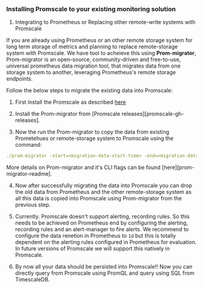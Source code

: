 
### Installing Promscale to your existing monitoring solution

1. Integrating to Prometheus or Replacing other remote-write systems with Promscale

If you are already using Prometheus or an other remote storage system for long term storage of metrics and planning to replace remote-storage system with Promscale. We have tool to acheieve this using **Prom-migrator**, Prom-migrator is an open-source, community-driven and free-to-use, universal prometheus data migration tool, that migrates data from one storage system to another, leveraging Prometheus's remote storage endpoints.

Follow the below steps to migrate the existing data into Promscale:

1. First install the Promscale as described [here](<>)

2. Install the Prom-migrator from [Promscale releases][promscale-gh-releases].

3. Now the run the Prom-migrator to copy the data from existing Prometehues or remote-storage system to Promscale using the command:
```yaml
./prom-migrator -start=<migration-data-start-time> -end=<migration-data-end-time> -reader-url=<read_endpoint_url_for_remote_read_storage> -writer-url=<write_endpoint_url_for_remote_write_storage> -progress-metric-url=<read_endpoint_url_for_remote_write_storage>
```
More details on Prom-migrator and it's CLI flags can be found [here][prom-migrator-readme].

4. Now after successfully migrating the data into Promscale you can drop the old data from Prometheus and the other remote-storage system as all this data is copied into Promscale using Prom-migrator from the previous step.

5. Currently. Promscale doesn't support alerting, recording rules. So this needs to be achieved on Prometheus end by configuring the alerting, recording rules and an alert-manager to fire alerts. We recommend to configure the data renetion in Prometheus to `1d` but this is totally dependent on the alerting rules configured in Prometheus for evaluation. In future versions of Promscale we will support this natively in Promscale.

6. By now all your data should be persisted into Promscale!! Now you can directly query from Promscale using PromQL and query using SQL from TimescaleDB.
